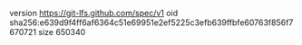 version https://git-lfs.github.com/spec/v1
oid sha256:e639d9f4ff6af6364c51e69951e2ef5225c3efb639ffbfe60763f856f7670721
size 650340
